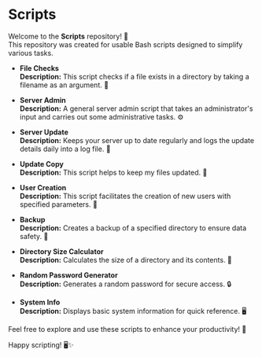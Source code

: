 # Scripts

Welcome to the **Scripts** repository! 🎉  
This repository was created for usable Bash scripts designed to simplify various tasks.

- **File Checks**<br>
**Description:** This script checks if a file exists in a directory by taking a filename as an argument. 📂

- **Server Admin**<br>
**Description:** A general server admin script that takes an administrator's input and carries out some administrative tasks. ⚙️

- **Server Update**<br>
**Description:** Keeps your server up to date regularly and logs the update details daily into a log file. 📅

- **Update Copy**<br>
**Description:** This script helps to keep my files updated. 📄

- **User Creation**<br>
**Description:** This script facilitates the creation of new users with specified parameters. 👤

- **Backup**<br>
  **Description:** Creates a backup of a specified directory to ensure data safety. 💾

- **Directory Size Calculator**<br>
**Description:** Calculates the size of a directory and its contents. 📏

- **Random Password Generator**<br>
**Description:** Generates a random password for secure access. 🔒

- **System Info**<br>
**Description:** Displays basic system information for quick reference. 🖥️

Feel free to explore and use these scripts to enhance your productivity! 🚀

Happy scripting! 🖥️✨